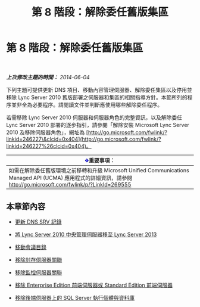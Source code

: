 ﻿---
title: 第 8 階段：解除委任舊版集區
TOCTitle: 第 8 階段：解除委任舊版集區
ms:assetid: 1c68e5d8-fb5f-45e6-b6e3-27f5e830c966
ms:mtpsurl: https://technet.microsoft.com/zh-tw/library/JJ204724(v=OCS.15)
ms:contentKeyID: 49290267
ms.date: 08/10/2015
mtps_version: v=OCS.15
ms.translationtype: HT
---

# 第 8 階段：解除委任舊版集區

 

_**上次修改主題的時間：** 2014-06-04_

下列主題可提供更新 DNS 項目、移動內容管理伺服器、解除委任集區以及停用並移除 Lync Server 2010 舊版部署之伺服器和集區的相關指導方針。本節所列的程序並非全為必要程序。請閱讀文件並判斷應使用哪些解除委任程序。

若需移除 Lync Server 2010 伺服器和伺服器角色的完整資訊，以及解除委任 Lync Server 2010 部署的逐步指引，請參閱「解除安裝 Microsoft Lync Server 2010 及移除伺服器角色」，網址為 [http://go.microsoft.com/fwlink/?linkid=246227\&clcid=0x404](http://go.microsoft.com/fwlink/?linkid=246227%26clcid=0x404)。

<table>
<thead>
<tr class="header">
<th><img src="images/Gg412908.important(OCS.15).gif" title="important" alt="important" />重要事項：</th>
</tr>
</thead>
<tbody>
<tr class="odd">
<td>如需在解除委任舊版環境之前移轉和升級 Microsoft Unified Communications Managed API (UCMA) 應用程式的詳細資訊，請參閱 <a href="http://go.microsoft.com/fwlink/p/?linkid=269555">http://go.microsoft.com/fwlink/p/?LinkId=269555</a></td>
</tr>
</tbody>
</table>


## 本章節內容

  -   
    [更新 DNS SRV 記錄](update-dns-srv-records.md)

  -   
    [將 Lync Server 2010 中央管理伺服器移至 Lync Server 2013](move-the-lync-server-2010-central-management-server-to-lync-server-2013.md)

  -   
    [移動會議目錄](move-lync-server-2010-conference-directories-to-lync-server-2013.md)

  -   
    [移除封存伺服器關聯](remove-the-archiving-server-association.md)

  -   
    [移除監控伺服器關聯](remove-the-monitoring-server-association.md)

  -   
    [移除 Enterprise Edition 前端伺服器或 Standard Edition 前端伺服器](remove-the-enterprise-edition-front-end-server-or-standard-edition-front-end-server.md)

  -   
    [移除後端伺服器上的 SQL Server 執行個體與資料庫](remove-sql-server-instances-and-databases-on-the-back-end-server.md)

